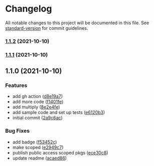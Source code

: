 # Changelog

All notable changes to this project will be documented in this file. See [standard-version](https://github.com/conventional-changelog/standard-version) for commit guidelines.

### [1.1.2](https://github.com/mjeightyfive/test-package/compare/1.1.1...1.1.2) (2021-10-10)

### [1.1.1](https://github.com/mjeightyfive/test-package/compare/1.1.0...1.1.1) (2021-10-10)

## 1.1.0 (2021-10-10)


### Features

* add gh action ([d8e19a7](https://github.com/mjeightyfive/test-package/commit/d8e19a751e21a0c831ed6744cbe71ef892164ecd))
* add more code ([f1401fe](https://github.com/mjeightyfive/test-package/commit/f1401fea9f09b196dfec9a65ae2e744f88986622))
* add multiply ([8e2e4fe](https://github.com/mjeightyfive/test-package/commit/8e2e4fe2f684c2f4db02665b5a0ffbc12c4fdacc))
* add sample code and set up tests ([e6120b3](https://github.com/mjeightyfive/test-package/commit/e6120b3f31bd5402a1a8455d0dc255410e9146bf))
* initial commit ([2a9c6ac](https://github.com/mjeightyfive/test-package/commit/2a9c6acfb75fe4d4cd8acd19f8525c02af967ab4))


### Bug Fixes

* add badge ([f53452c](https://github.com/mjeightyfive/test-package/commit/f53452c49cbd66d79860337b253234d08db671ec))
* make scoped ([e2949c7](https://github.com/mjeightyfive/test-package/commit/e2949c77c2fb18a7a1b30cd845fd472ea3b44741))
* publish public access scoped pkgs ([ece30c8](https://github.com/mjeightyfive/test-package/commit/ece30c887347c8c6ae6006072b87cc3c785c8060))
* update readme ([acaed86](https://github.com/mjeightyfive/test-package/commit/acaed860a44e31bef4808d4ccd4d943d3b162e4f))
